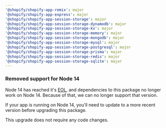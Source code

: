 ```yaml
---
'@shopify/shopify-app-remix': major
'@shopify/shopify-app-express': major
'@shopify/shopify-app-session-storage': major
'@shopify/shopify-app-session-storage-dynamodb': major
'@shopify/shopify-app-session-storage-kv': major
'@shopify/shopify-app-session-storage-memory': major
'@shopify/shopify-app-session-storage-mongodb': major
'@shopify/shopify-app-session-storage-mysql': major
'@shopify/shopify-app-session-storage-postgresql': major
'@shopify/shopify-app-session-storage-prisma': major
'@shopify/shopify-app-session-storage-redis': major
'@shopify/shopify-app-session-storage-sqlite': major
---
```


### Removed support for Node 14

Node 14 has reached it's [EOL](https://endoflife.date/nodejs), and dependencies to this package no longer work on Node 14.
Because of that, we can no longer support that version.

If your app is running on Node 14, you'll need to update to a more recent version before upgrading this package.

This upgrade does not require any code changes.
